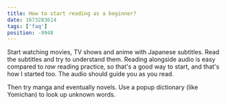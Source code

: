 ```yaml
---
title: How to start reading as a beginner?
date: 1673283614
tags: ['faq']
position: -9948
---
```


Start watching movies, TV shows and anime with Japanese subtitles.
Read the subtitles and try to understand them.
Reading alongside audio is easy compared to *raw* reading practice,
so that's a good way to start, and that's how I started too.
The audio should guide you as you read.

Then try manga and eventually novels.
Use a popup dictionary (like Yomichan) to look up unknown words.
